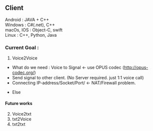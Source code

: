 ## Client

Android : JAVA + C++ <br>
Windows : C#(.net), C++ <br>
macOs, IOS   : Object-C, swift <br>
Linux : C++, Python, Java <br>


### Current Goal : 

1. Voice2Voice <br>
* What do we need : Voice to Signal <- use OPUS codec (http://opus-codec.org/) <br>
* Send signal to other client. (No Server required. just 1:1 voice call) <br>
* Connecting IP-address/Socket/Port/ <- NAT/Firewall problem. <br>
- Else



#### Future works
 2. Voice2txt <br>
 3. txt2Voice <br>
 4. txt2txt <br>
